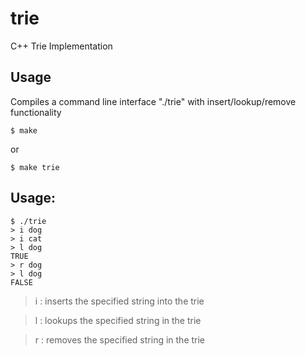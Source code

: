 # trie
C++ Trie Implementation

## Usage
Compiles a command line interface "./trie" with insert/lookup/remove functionality
```
$ make
```
or
```
$ make trie
```

## Usage:
```
$ ./trie
> i dog
> i cat
> l dog
TRUE
> r dog
> l dog
FALSE
```
> i <string>: inserts the specified string into the trie
  
> l <string>: lookups the specified string in the trie
  
> r <string>: removes the specified string in the trie



